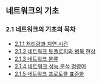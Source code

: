 ## 네트워크의 기초

### 2.1 네트워크의 기초의 목차
- [2.1.1 처리량과 지연 시간](https://github.com/choala/TIL/blob/main/dev-books/%E3%80%8E%EB%A9%B4%EC%A0%91%EC%9D%84%20%EC%9C%84%ED%95%9C%20CS%20%EC%A0%84%EA%B3%B5%EC%A7%80%EC%8B%9D%20%EB%85%B8%ED%8A%B8%E3%80%8F/2%EC%9E%A5%20%EB%84%A4%ED%8A%B8%EC%9B%8C%ED%81%AC/2.1%20%EB%84%A4%ED%8A%B8%EC%9B%8C%ED%81%AC%EC%9D%98%20%EA%B8%B0%EC%B4%88/2.1.1%20%EC%B2%98%EB%A6%AC%EB%9F%89%EA%B3%BC%20%EC%A7%80%EC%97%B0%20%EC%8B%9C%EA%B0%84.md)
- [2.1.2 네트워크 토폴로지와 병목 현상](https://github.com/choala/TIL/blob/main/dev-books/%E3%80%8E%EB%A9%B4%EC%A0%91%EC%9D%84%20%EC%9C%84%ED%95%9C%20CS%20%EC%A0%84%EA%B3%B5%EC%A7%80%EC%8B%9D%20%EB%85%B8%ED%8A%B8%E3%80%8F/2%EC%9E%A5%20%EB%84%A4%ED%8A%B8%EC%9B%8C%ED%81%AC/2.1%20%EB%84%A4%ED%8A%B8%EC%9B%8C%ED%81%AC%EC%9D%98%20%EA%B8%B0%EC%B4%88/2.1.2%20%EB%84%A4%ED%8A%B8%EC%9B%8C%ED%81%AC%20%ED%86%A0%ED%8F%B4%EB%A1%9C%EC%A7%80%EC%99%80%20%EB%B3%91%EB%AA%A9%20%ED%98%84%EC%83%81.md)
- [2.1.3 네트워크 분류]()
- [2.1.4 네트워크 성능 분석 명령어]()
- [2.1.5 네트워크 프로토콜 표준화]()
